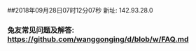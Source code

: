 ##2018年09月28日07时12分07秒 新址: 142.93.28.0
### 兔友常见问题及解答: https://github.com/wanggonging/d/blob/w/FAQ.md
